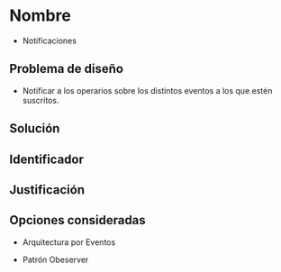 # Nombre
* Notificaciones

## Problema de diseño 

* Notificar a los operarios sobre los distintos eventos a los que estén suscritos.  

## Solución 

## Identificador 

## Justificación 

## Opciones consideradas 

* Arquitectura por Eventos 

* Patrón Obeserver 
